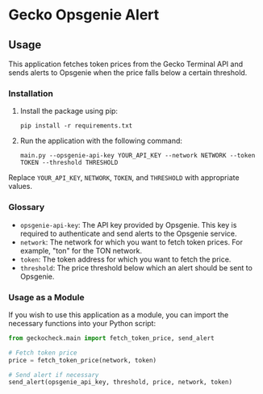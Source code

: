 # Gecko Opsgenie Alert

## Usage

This application fetches token prices from the Gecko Terminal API and sends alerts to Opsgenie when the price falls below a certain threshold.

### Installation

1. Install the package using pip:

    ```
    pip install -r requirements.txt
    ```

2. Run the application with the following command:

    ```
    main.py --opsgenie-api-key YOUR_API_KEY --network NETWORK --token TOKEN --threshold THRESHOLD
    ```

Replace `YOUR_API_KEY`, `NETWORK`, `TOKEN`, and `THRESHOLD` with appropriate values.

### Glossary

- `opsgenie-api-key`: The API key provided by Opsgenie. This key is required to authenticate and send alerts to the Opsgenie service.
- `network`: The network for which you want to fetch token prices. For example, "ton" for the TON network.
- `token`: The token address for which you want to fetch the price.
- `threshold`: The price threshold below which an alert should be sent to Opsgenie.

### Usage as a Module

If you wish to use this application as a module, you can import the necessary functions into your Python script:

```python
from geckocheck.main import fetch_token_price, send_alert

# Fetch token price
price = fetch_token_price(network, token)

# Send alert if necessary
send_alert(opsgenie_api_key, threshold, price, network, token)
